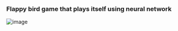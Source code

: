 ### Flappy bird game that plays itself using neural network
![image](https://github.com/krzotki/rzotki-neural-net-flappybird/assets/52164548/b02680b6-b50a-4fcb-b81a-bdeeed2b45d6)

